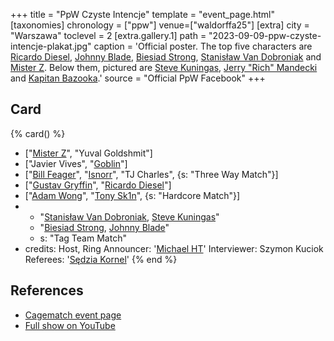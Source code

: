 +++
title = "PpW Czyste Intencje"
template = "event_page.html"
[taxonomies]
chronology = ["ppw"]
venue=["waldorffa25"]
[extra]
city = "Warszawa"
toclevel = 2
[extra.gallery.1]
path = "2023-09-09-ppw-czyste-intencje-plakat.jpg"
caption = 'Official poster. The top five characters are [Ricardo Diesel](@/w/ricardo-diesel.md), [Johnny Blade](@/w/johnny-blade.md), [Biesiad Strong](@/w/biesiad.md), [Stanisław Van Dobroniak](@/w/stanislaw-van-dobroniak.md) and [Mister Z](@/w/mister-z.md). Below them, pictured are [Steve Kuningas](@/w/steve-kuningas.md), [Jerry "Rich" Mandecki](@/w/jerry-mandecky.md) and [Kapitan Bazooka](@/w/kapitan-bazooka.md).'
source = "Official PpW Facebook"
+++

## Card

{% card() %}
- ["[Mister Z](@/w/mister-z.md)", "Yuval Goldshmit"]
- ["Javier Vives", "[Goblin](@/w/goblin.md)"]
- ["[Bill Feager](@/w/feager.md)", "[Isnorr](@/w/isnorr.md)", "TJ Charles", {s: "Three
      Way Match"}]
- ["[Gustav Gryffin](@/w/gustav-gryffin.md)", "[Ricardo Diesel](@/w/ricardo-diesel.md)"]
- ["[Adam Wong](@/w/adam-wong.md)", "[Tony Sk1n](@/w/tony-sk1n.md)", {s: "Hardcore Match"}]
- - "[Stanisław Van Dobroniak](@/w/stanislaw-van-dobroniak.md), [Steve Kuningas](@/w/steve-kuningas.md)"
  - "[Biesiad Strong](@/w/biesiad.md), [Johnny Blade](@/w/johnny-blade.md)"
  - s: "Tag Team Match"
- credits:
    Host, Ring Announcer: '[Michael HT](@/w/michael-ht.md)'
    Interviewer: Szymon Kuciok
    Referees: '[Sędzia Kornel](@/w/sedzia-kornel.md)'
{% end %}

## References
* [Cagematch event page](https://www.cagematch.net/?id=1&nr=382968)
* [Full show on YouTube](https://www.youtube.com/watch?v=jG6U4LfnJuk)
